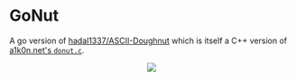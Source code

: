 # GoNut

A go version of [hadal1337/ASCII-Doughnut](https://github.com/hadal1337/ASCII-Doughnut) which is itself a C++ version of [a1k0n.net's `donut.c`](https://www.a1k0n.net/2011/07/20/donut-math.html).

<p align="center">
    <img src="gonut.gif" />
</p>
